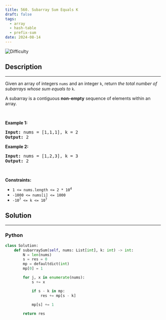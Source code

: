 ```yaml
---
title: 560. Subarray Sum Equals K
draft: false
tags: 
  - array
  - hash-table
  - prefix-sum
date: 2024-08-14
---
```


![Difficulty](https://img.shields.io/badge/Difficulty-Medium-blue.svg)

## Description

---
<p>Given an array of integers <code>nums</code> and an integer <code>k</code>, return <em>the total number of subarrays whose sum equals to</em> <code>k</code>.</p>

<p>A subarray is a contiguous <strong>non-empty</strong> sequence of elements within an array.</p>

<p>&nbsp;</p>
<p><strong class="example">Example 1:</strong></p>
<pre><strong>Input:</strong> nums = [1,1,1], k = 2
<strong>Output:</strong> 2
</pre><p><strong class="example">Example 2:</strong></p>
<pre><strong>Input:</strong> nums = [1,2,3], k = 3
<strong>Output:</strong> 2
</pre>
<p>&nbsp;</p>
<p><strong>Constraints:</strong></p>

<ul>
	<li><code>1 &lt;= nums.length &lt;= 2 * 10<sup>4</sup></code></li>
	<li><code>-1000 &lt;= nums[i] &lt;= 1000</code></li>
	<li><code>-10<sup>7</sup> &lt;= k &lt;= 10<sup>7</sup></code></li>
</ul>


## Solution

---
### Python
``` py title='subarray-sum-equals-k'
class Solution:
    def subarraySum(self, nums: List[int], k: int) -> int:
        N = len(nums)
        s = res = 0
        mp = defaultdict(int)
        mp[0] = 1

        for j, x in enumerate(nums):
            s += x

            if s - k in mp:
                res += mp[s - k]
            
            mp[s] += 1

        return res

```

